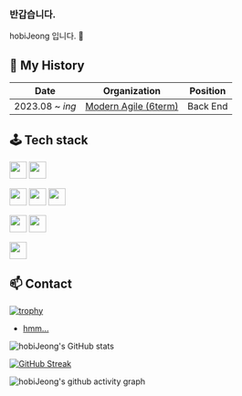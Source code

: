 ### 반갑습니다.

hobiJeong 입니다. 👋

## 📖 My History

| Date            | Organization                                                 | Position |
| --------------- | ------------------------------------------------------------ | -------- |
| 2023.08 ~ _ing_ | [Modern Agile (6term)](https://github.com/modern-agile-team) | Back End |

## 🕹️ Tech stack

<a><img src="https://img.shields.io/badge/TypeScript-007ACC?style=for-the-badge&logo=typescript&logoColor=white" height="30"/></a> <a><img src="https://img.shields.io/badge/JavaScript-F7DF1E?style=for-the-badge&logo=JavaScript&logoColor=white" height="30"/></a>

<a><img src="https://img.shields.io/badge/NestJs-E0234E?style=for-the-badge&logo=NestJs&logoColor=white" height="30"/></a> <a><img src="https://img.shields.io/badge/redis-%23DD0031.svg?&style=for-the-badge&logo=redis&logoColor=white" height="30"/></a> <a><img src="https://img.shields.io/badge/Node.js-43853D?style=for-the-badge&logo=node.js&logoColor=white" height="30"/></a>

<a><img src="https://img.shields.io/badge/auth0-EB5424.svg?&style=for-the-badge&logo=auth0&logoColor=white" height="30"/></a> <a><img src="https://img.shields.io/badge/json%20web%20tokens-323330?style=for-the-badge&logo=json-web-tokens&logoColor=white" height="30"/></a>

<a><img src="https://img.shields.io/badge/mysql-4479A1?style=for-the-badge&logo=mysql&logoColor=white" height="30"/></a>

## 📫 Contact

[![trophy](https://github-profile-trophy.vercel.app/?username=hobiJeong)](https://github.com/ryo-ma/github-profile-trophy)

- [hmm...](https://i.esdrop.com/d/f/WaaaCJFBsq/ABsz8K87Qv.png)

![hobiJeong's GitHub stats](https://github-readme-stats.vercel.app/api?username=hobiJeong&theme=tokyonight&show_icons=true)

[![GitHub Streak](https://streak-stats.demolab.com?user=hobiJeong&theme=tokyonight)](https://git.io/streak-stats)

![hobiJeong's github activity graph](https://github-readme-activity-graph.vercel.app/graph?username=hobiJeong&theme=tokyo-night)

<!--
**hobiJeong/hobiJeong** is a ✨ _special_ ✨ repository because its `README.md` (this file) appears on your GitHub profile.

Here are some ideas to get you started:

- 🔭 I’m currently working on ...
- 🌱 I’m currently learning ...
- 👯 I’m looking to collaborate on ...
- 🤔 I’m looking for help with ...
- 💬 Ask me about ...
- 📫 How to reach me: ...
- 😄 Pronouns: ...
- ⚡ Fun fact: ...
-->
